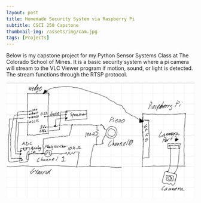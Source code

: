 ```yaml
---
layout: post
title: Homemade Security System via Raspberry Pi
subtitle: CSCI 250 Capstone
thumbnail-img: /assets/img/cam.jpg
tags: [Projects]
---
```


Below is my capstone project for my Python Sensor Systems Class at The Colorado School of Mines. It is a basic security system where a pi camera will stream to the VLC Viewer program if motion, sound, or light is detected. The stream functions through the RTSP protocol. 

![Schematic](/assets/img/schematic.jpg)
